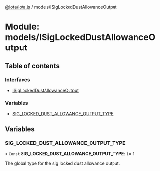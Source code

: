 [@iota/iota.js](../README.md) / models/ISigLockedDustAllowanceOutput

# Module: models/ISigLockedDustAllowanceOutput

## Table of contents

### Interfaces

- [ISigLockedDustAllowanceOutput](../interfaces/models_isiglockeddustallowanceoutput.isiglockeddustallowanceoutput.md)

### Variables

- [SIG\_LOCKED\_DUST\_ALLOWANCE\_OUTPUT\_TYPE](models_isiglockeddustallowanceoutput.md#sig_locked_dust_allowance_output_type)

## Variables

### SIG\_LOCKED\_DUST\_ALLOWANCE\_OUTPUT\_TYPE

• `Const` **SIG\_LOCKED\_DUST\_ALLOWANCE\_OUTPUT\_TYPE**: ``1``= 1

The global type for the sig locked dust allowance output.
